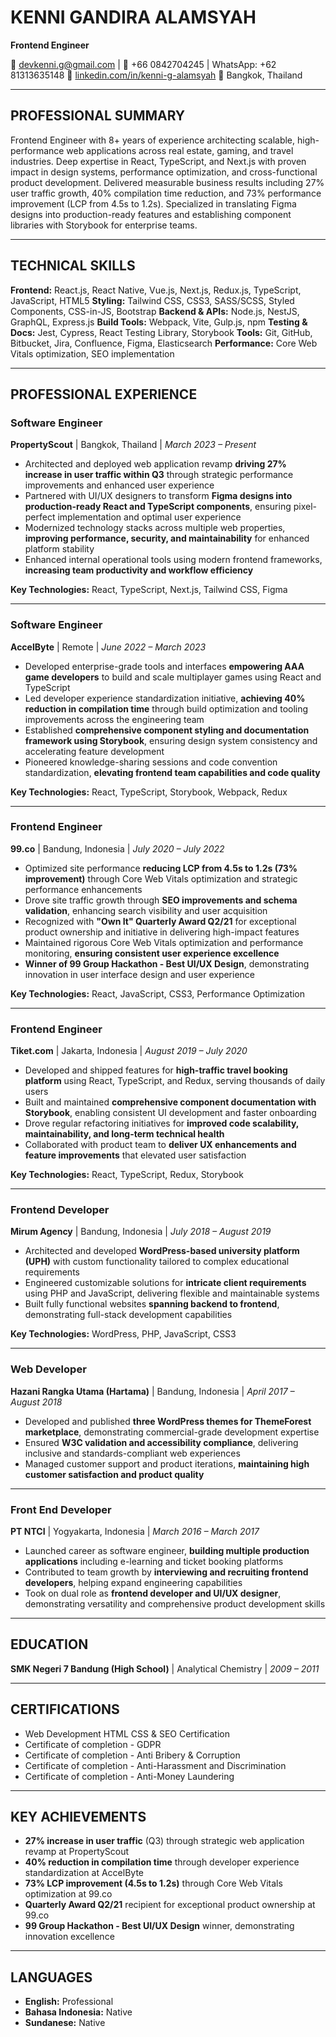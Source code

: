 # KENNI GANDIRA ALAMSYAH
**Frontend Engineer**

📧 devkenni.g@gmail.com | 📱 +66 0842704245 | WhatsApp: +62 81313635148
🔗 [linkedin.com/in/kenni-g-alamsyah](https://www.linkedin.com/in/kenni-g-alamsyah)
📍 Bangkok, Thailand

---

## PROFESSIONAL SUMMARY

Frontend Engineer with 8+ years of experience architecting scalable, high-performance web applications across real estate, gaming, and travel industries. Deep expertise in React, TypeScript, and Next.js with proven impact in design systems, performance optimization, and cross-functional product development. Delivered measurable business results including 27% user traffic growth, 40% compilation time reduction, and 73% performance improvement (LCP from 4.5s to 1.2s). Specialized in translating Figma designs into production-ready features and establishing component libraries with Storybook for enterprise teams.

---

## TECHNICAL SKILLS

**Frontend:** React.js, React Native, Vue.js, Next.js, Redux.js, TypeScript, JavaScript, HTML5
**Styling:** Tailwind CSS, CSS3, SASS/SCSS, Styled Components, CSS-in-JS, Bootstrap
**Backend & APIs:** Node.js, NestJS, GraphQL, Express.js
**Build Tools:** Webpack, Vite, Gulp.js, npm
**Testing & Docs:** Jest, Cypress, React Testing Library, Storybook
**Tools:** Git, GitHub, Bitbucket, Jira, Confluence, Figma, Elasticsearch
**Performance:** Core Web Vitals optimization, SEO implementation

---

## PROFESSIONAL EXPERIENCE

### **Software Engineer**
**PropertyScout** | Bangkok, Thailand | *March 2023 – Present*

- Architected and deployed web application revamp **driving 27% increase in user traffic within Q3** through strategic performance improvements and enhanced user experience
- Partnered with UI/UX designers to transform **Figma designs into production-ready React and TypeScript components**, ensuring pixel-perfect implementation and optimal user experience
- Modernized technology stacks across multiple web properties, **improving performance, security, and maintainability** for enhanced platform stability
- Enhanced internal operational tools using modern frontend frameworks, **increasing team productivity and workflow efficiency**

**Key Technologies:** React, TypeScript, Next.js, Tailwind CSS, Figma

---

### **Software Engineer**
**AccelByte** | Remote | *June 2022 – March 2023*

- Developed enterprise-grade tools and interfaces **empowering AAA game developers** to build and scale multiplayer games using React and TypeScript
- Led developer experience standardization initiative, **achieving 40% reduction in compilation time** through build optimization and tooling improvements across the engineering team
- Established **comprehensive component styling and documentation framework using Storybook**, ensuring design system consistency and accelerating feature development
- Pioneered knowledge-sharing sessions and code convention standardization, **elevating frontend team capabilities and code quality**

**Key Technologies:** React, TypeScript, Storybook, Webpack, Redux

---

### **Frontend Engineer**
**99.co** | Bandung, Indonesia | *July 2020 – July 2022*

- Optimized site performance **reducing LCP from 4.5s to 1.2s (73% improvement)** through Core Web Vitals optimization and strategic performance enhancements
- Drove site traffic growth through **SEO improvements and schema validation**, enhancing search visibility and user acquisition
- Recognized with **"Own It" Quarterly Award Q2/21** for exceptional product ownership and initiative in delivering high-impact features
- Maintained rigorous Core Web Vitals optimization and performance monitoring, **ensuring consistent user experience excellence**
- **Winner of 99 Group Hackathon - Best UI/UX Design**, demonstrating innovation in user interface design and user experience

**Key Technologies:** React, JavaScript, CSS3, Performance Optimization

---

### **Frontend Engineer**
**Tiket.com** | Jakarta, Indonesia | *August 2019 – July 2020*

- Developed and shipped features for **high-traffic travel booking platform** using React, TypeScript, and Redux, serving thousands of daily users
- Built and maintained **comprehensive component documentation with Storybook**, enabling consistent UI development and faster onboarding
- Drove regular refactoring initiatives for **improved code scalability, maintainability, and long-term technical health**
- Collaborated with product team to **deliver UX enhancements and feature improvements** that elevated user satisfaction

**Key Technologies:** React, TypeScript, Redux, Storybook

---

### **Frontend Developer**
**Mirum Agency** | Bandung, Indonesia | *July 2018 – August 2019*

- Architected and developed **WordPress-based university platform (UPH)** with custom functionality tailored to complex educational requirements
- Engineered customizable solutions for **intricate client requirements** using PHP and JavaScript, delivering flexible and maintainable systems
- Built fully functional websites **spanning backend to frontend**, demonstrating full-stack development capabilities

**Key Technologies:** WordPress, PHP, JavaScript, CSS3

---

### **Web Developer**
**Hazani Rangka Utama (Hartama)** | Bandung, Indonesia | *April 2017 – August 2018*

- Developed and published **three WordPress themes for ThemeForest marketplace**, demonstrating commercial-grade development expertise
- Ensured **W3C validation and accessibility compliance**, delivering inclusive and standards-compliant web experiences
- Managed customer support and product iterations, **maintaining high customer satisfaction and product quality**

---

### **Front End Developer**
**PT NTCI** | Yogyakarta, Indonesia | *March 2016 – March 2017*

- Launched career as software engineer, **building multiple production applications** including e-learning and ticket booking platforms
- Contributed to team growth by **interviewing and recruiting frontend developers**, helping expand engineering capabilities
- Took on dual role as **frontend developer and UI/UX designer**, demonstrating versatility and comprehensive product development skills

---

## EDUCATION

**SMK Negeri 7 Bandung (High School)** | Analytical Chemistry | *2009 – 2011*

---

## CERTIFICATIONS

- Web Development HTML CSS & SEO Certification
- Certificate of completion - GDPR
- Certificate of completion - Anti Bribery & Corruption
- Certificate of completion - Anti-Harassment and Discrimination
- Certificate of completion - Anti-Money Laundering

---

## KEY ACHIEVEMENTS

- **27% increase in user traffic** (Q3) through strategic web application revamp at PropertyScout
- **40% reduction in compilation time** through developer experience standardization at AccelByte
- **73% LCP improvement (4.5s to 1.2s)** through Core Web Vitals optimization at 99.co
- **Quarterly Award Q2/21** recipient for exceptional product ownership at 99.co
- **99 Group Hackathon - Best UI/UX Design** winner, demonstrating innovation excellence

---

## LANGUAGES

- **English:** Professional
- **Bahasa Indonesia:** Native
- **Sundanese:** Native
